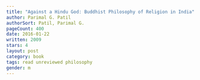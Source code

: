 ```yaml
---
title: "Against a Hindu God: Buddhist Philosophy of Religion in India"
author: Parimal G. Patil
authorSort: Patil, Parimal G.
pageCount: 400
date: 2016-01-22
written: 2009
stars: 4
layout: post
category: book
tags: read unreviewed philosophy
gender: m
---
```

